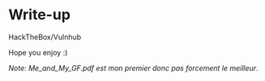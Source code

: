 # Write-up
HackTheBox/Vulnhub

Hope you enjoy :)

*Note: Me_and_My_GF.pdf est mon premier donc pas forcement le meilleur*.
